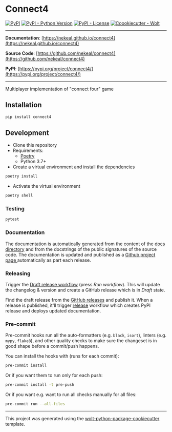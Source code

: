 # Connect4

[![PyPI](https://img.shields.io/pypi/v/connect4?style=flat-square)](https://pypi.python.org/pypi/connect4/)
[![PyPI - Python Version](https://img.shields.io/pypi/pyversions/connect4?style=flat-square)](https://pypi.python.org/pypi/connect4/)
[![PyPI - License](https://img.shields.io/pypi/l/connect4?style=flat-square)](https://pypi.python.org/pypi/connect4/)
[![Coookiecutter - Wolt](https://img.shields.io/badge/cookiecutter-Wolt-00c2e8?style=flat-square&logo=cookiecutter&logoColor=D4AA00&link=https://github.com/woltapp/wolt-python-package-cookiecutter)](https://github.com/woltapp/wolt-python-package-cookiecutter)


---

**Documentation**: [https://nekeal.github.io/connect4](https://nekeal.github.io/connect4)

**Source Code**: [https://github.com/nekeal/connect4](https://github.com/nekeal/connect4)

**PyPI**: [https://pypi.org/project/connect4/](https://pypi.org/project/connect4/)

---

Multiplayer implementation of "connect four" game

## Installation

```sh
pip install connect4
```

## Development

* Clone this repository
* Requirements:
  * [Poetry](https://python-poetry.org/)
  * Python 3.7+
* Create a virtual environment and install the dependencies

```sh
poetry install
```

* Activate the virtual environment

```sh
poetry shell
```

### Testing

```sh
pytest
```

### Documentation

The documentation is automatically generated from the content of the [docs directory](./docs) and from the docstrings
 of the public signatures of the source code. The documentation is updated and published as a [Github project page
 ](https://pages.github.com/) automatically as part each release.

### Releasing

Trigger the [Draft release workflow](https://github.com/nekeal/connect4/actions/workflows/draft_release.yml)
(press _Run workflow_). This will update the changelog & version and create a GitHub release which is in _Draft_ state.

Find the draft release from the
[GitHub releases](https://github.com/nekeal/connect4/releases) and publish it. When
 a release is published, it'll trigger [release](https://github.com/nekeal/connect4/blob/master/.github/workflows/release.yml) workflow which creates PyPI
 release and deploys updated documentation.

### Pre-commit

Pre-commit hooks run all the auto-formatters (e.g. `black`, `isort`), linters (e.g. `mypy`, `flake8`), and other quality
 checks to make sure the changeset is in good shape before a commit/push happens.

You can install the hooks with (runs for each commit):

```sh
pre-commit install
```

Or if you want them to run only for each push:

```sh
pre-commit install -t pre-push
```

Or if you want e.g. want to run all checks manually for all files:

```sh
pre-commit run --all-files
```

---

This project was generated using the [wolt-python-package-cookiecutter](https://github.com/woltapp/wolt-python-package-cookiecutter) template.
